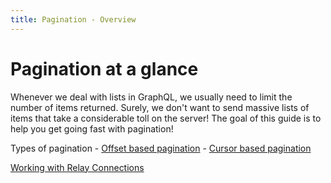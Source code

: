 ```yaml
---
title: Pagination - Overview
---
```


# Pagination at a glance

Whenever we deal with lists in GraphQL, we usually need to limit the number of items returned. Surely, we don't want to send massive lists of
items that take a considerable toll on the server! The goal of this guide is to help you get going fast with pagination!

Types of pagination
    - [Offset based pagination](./offset-based)
    - [Cursor based pagination](./cursor-based)

[Working with Relay Connections](./connections)